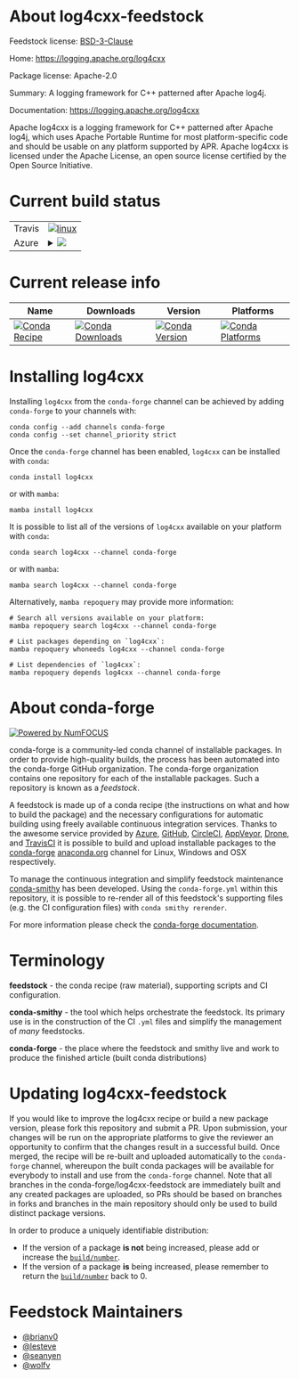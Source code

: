About log4cxx-feedstock
=======================

Feedstock license: [BSD-3-Clause](https://github.com/conda-forge/log4cxx-feedstock/blob/main/LICENSE.txt)

Home: https://logging.apache.org/log4cxx

Package license: Apache-2.0

Summary: A logging framework for C++ patterned after Apache log4j.

Documentation: https://logging.apache.org/log4cxx

Apache log4cxx is a logging framework for C++ patterned after Apache log4j,
which uses Apache Portable Runtime for most platform-specific code and should be
usable on any platform supported by APR. Apache log4cxx is licensed under the
Apache License, an open source license certified by the Open Source Initiative.


Current build status
====================


<table><tr>
    <td>Travis</td>
    <td>
      <a href="https://app.travis-ci.com/conda-forge/log4cxx-feedstock">
        <img alt="linux" src="https://img.shields.io/travis/com/conda-forge/log4cxx-feedstock/main.svg?label=Linux">
      </a>
    </td>
  </tr>
    
  <tr>
    <td>Azure</td>
    <td>
      <details>
        <summary>
          <a href="https://dev.azure.com/conda-forge/feedstock-builds/_build/latest?definitionId=7239&branchName=main">
            <img src="https://dev.azure.com/conda-forge/feedstock-builds/_apis/build/status/log4cxx-feedstock?branchName=main">
          </a>
        </summary>
        <table>
          <thead><tr><th>Variant</th><th>Status</th></tr></thead>
          <tbody><tr>
              <td>linux_64</td>
              <td>
                <a href="https://dev.azure.com/conda-forge/feedstock-builds/_build/latest?definitionId=7239&branchName=main">
                  <img src="https://dev.azure.com/conda-forge/feedstock-builds/_apis/build/status/log4cxx-feedstock?branchName=main&jobName=linux&configuration=linux%20linux_64_" alt="variant">
                </a>
              </td>
            </tr><tr>
              <td>linux_aarch64</td>
              <td>
                <a href="https://dev.azure.com/conda-forge/feedstock-builds/_build/latest?definitionId=7239&branchName=main">
                  <img src="https://dev.azure.com/conda-forge/feedstock-builds/_apis/build/status/log4cxx-feedstock?branchName=main&jobName=linux&configuration=linux%20linux_aarch64_" alt="variant">
                </a>
              </td>
            </tr><tr>
              <td>linux_ppc64le</td>
              <td>
                <a href="https://dev.azure.com/conda-forge/feedstock-builds/_build/latest?definitionId=7239&branchName=main">
                  <img src="https://dev.azure.com/conda-forge/feedstock-builds/_apis/build/status/log4cxx-feedstock?branchName=main&jobName=linux&configuration=linux%20linux_ppc64le_" alt="variant">
                </a>
              </td>
            </tr><tr>
              <td>osx_64</td>
              <td>
                <a href="https://dev.azure.com/conda-forge/feedstock-builds/_build/latest?definitionId=7239&branchName=main">
                  <img src="https://dev.azure.com/conda-forge/feedstock-builds/_apis/build/status/log4cxx-feedstock?branchName=main&jobName=osx&configuration=osx%20osx_64_" alt="variant">
                </a>
              </td>
            </tr><tr>
              <td>osx_arm64</td>
              <td>
                <a href="https://dev.azure.com/conda-forge/feedstock-builds/_build/latest?definitionId=7239&branchName=main">
                  <img src="https://dev.azure.com/conda-forge/feedstock-builds/_apis/build/status/log4cxx-feedstock?branchName=main&jobName=osx&configuration=osx%20osx_arm64_" alt="variant">
                </a>
              </td>
            </tr><tr>
              <td>win_64</td>
              <td>
                <a href="https://dev.azure.com/conda-forge/feedstock-builds/_build/latest?definitionId=7239&branchName=main">
                  <img src="https://dev.azure.com/conda-forge/feedstock-builds/_apis/build/status/log4cxx-feedstock?branchName=main&jobName=win&configuration=win%20win_64_" alt="variant">
                </a>
              </td>
            </tr>
          </tbody>
        </table>
      </details>
    </td>
  </tr>
</table>

Current release info
====================

| Name | Downloads | Version | Platforms |
| --- | --- | --- | --- |
| [![Conda Recipe](https://img.shields.io/badge/recipe-log4cxx-green.svg)](https://anaconda.org/conda-forge/log4cxx) | [![Conda Downloads](https://img.shields.io/conda/dn/conda-forge/log4cxx.svg)](https://anaconda.org/conda-forge/log4cxx) | [![Conda Version](https://img.shields.io/conda/vn/conda-forge/log4cxx.svg)](https://anaconda.org/conda-forge/log4cxx) | [![Conda Platforms](https://img.shields.io/conda/pn/conda-forge/log4cxx.svg)](https://anaconda.org/conda-forge/log4cxx) |

Installing log4cxx
==================

Installing `log4cxx` from the `conda-forge` channel can be achieved by adding `conda-forge` to your channels with:

```
conda config --add channels conda-forge
conda config --set channel_priority strict
```

Once the `conda-forge` channel has been enabled, `log4cxx` can be installed with `conda`:

```
conda install log4cxx
```

or with `mamba`:

```
mamba install log4cxx
```

It is possible to list all of the versions of `log4cxx` available on your platform with `conda`:

```
conda search log4cxx --channel conda-forge
```

or with `mamba`:

```
mamba search log4cxx --channel conda-forge
```

Alternatively, `mamba repoquery` may provide more information:

```
# Search all versions available on your platform:
mamba repoquery search log4cxx --channel conda-forge

# List packages depending on `log4cxx`:
mamba repoquery whoneeds log4cxx --channel conda-forge

# List dependencies of `log4cxx`:
mamba repoquery depends log4cxx --channel conda-forge
```


About conda-forge
=================

[![Powered by
NumFOCUS](https://img.shields.io/badge/powered%20by-NumFOCUS-orange.svg?style=flat&colorA=E1523D&colorB=007D8A)](https://numfocus.org)

conda-forge is a community-led conda channel of installable packages.
In order to provide high-quality builds, the process has been automated into the
conda-forge GitHub organization. The conda-forge organization contains one repository
for each of the installable packages. Such a repository is known as a *feedstock*.

A feedstock is made up of a conda recipe (the instructions on what and how to build
the package) and the necessary configurations for automatic building using freely
available continuous integration services. Thanks to the awesome service provided by
[Azure](https://azure.microsoft.com/en-us/services/devops/), [GitHub](https://github.com/),
[CircleCI](https://circleci.com/), [AppVeyor](https://www.appveyor.com/),
[Drone](https://cloud.drone.io/welcome), and [TravisCI](https://travis-ci.com/)
it is possible to build and upload installable packages to the
[conda-forge](https://anaconda.org/conda-forge) [anaconda.org](https://anaconda.org/)
channel for Linux, Windows and OSX respectively.

To manage the continuous integration and simplify feedstock maintenance
[conda-smithy](https://github.com/conda-forge/conda-smithy) has been developed.
Using the ``conda-forge.yml`` within this repository, it is possible to re-render all of
this feedstock's supporting files (e.g. the CI configuration files) with ``conda smithy rerender``.

For more information please check the [conda-forge documentation](https://conda-forge.org/docs/).

Terminology
===========

**feedstock** - the conda recipe (raw material), supporting scripts and CI configuration.

**conda-smithy** - the tool which helps orchestrate the feedstock.
                   Its primary use is in the construction of the CI ``.yml`` files
                   and simplify the management of *many* feedstocks.

**conda-forge** - the place where the feedstock and smithy live and work to
                  produce the finished article (built conda distributions)


Updating log4cxx-feedstock
==========================

If you would like to improve the log4cxx recipe or build a new
package version, please fork this repository and submit a PR. Upon submission,
your changes will be run on the appropriate platforms to give the reviewer an
opportunity to confirm that the changes result in a successful build. Once
merged, the recipe will be re-built and uploaded automatically to the
`conda-forge` channel, whereupon the built conda packages will be available for
everybody to install and use from the `conda-forge` channel.
Note that all branches in the conda-forge/log4cxx-feedstock are
immediately built and any created packages are uploaded, so PRs should be based
on branches in forks and branches in the main repository should only be used to
build distinct package versions.

In order to produce a uniquely identifiable distribution:
 * If the version of a package **is not** being increased, please add or increase
   the [``build/number``](https://docs.conda.io/projects/conda-build/en/latest/resources/define-metadata.html#build-number-and-string).
 * If the version of a package **is** being increased, please remember to return
   the [``build/number``](https://docs.conda.io/projects/conda-build/en/latest/resources/define-metadata.html#build-number-and-string)
   back to 0.

Feedstock Maintainers
=====================

* [@brianv0](https://github.com/brianv0/)
* [@lesteve](https://github.com/lesteve/)
* [@seanyen](https://github.com/seanyen/)
* [@wolfv](https://github.com/wolfv/)

